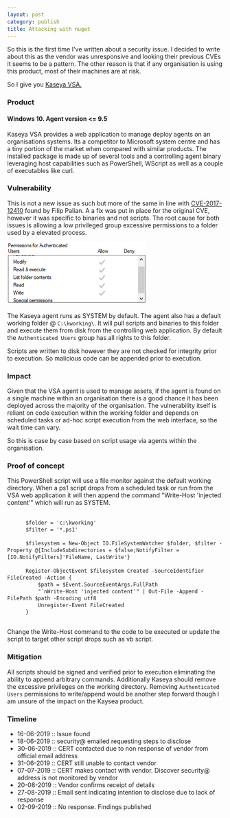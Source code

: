 ```yaml
---
layout: post
category: publish
title: Attacking with nuget
---
```


<p>
So this is the first time I've written about a security issue.
I decided to write about this as the vendor was unresponsive and looking their previous CVEs it seems to be a
pattern. The other reason is that if any organisation is using this product, most of their machines are at risk. 

So I give you <a href="https://www.kaseya.com/products/vsa/">Kaseya VSA.</a>
</p>

<h3>Product</h3>
<h4>Windows 10. Agent version <= 9.5</h4>
<p>
Kaseya VSA provides a web application to manage deploy agents on an organisations systems.
Its a competitor to Microsoft system centre and has a tiny portion of the market when compared with similar products.
The installed package is made up of several tools and a controlling agent binary leveraging host capabilities such as PowerShell, WScript as well as a couple of executables like curl.
</p>
  
<h3>Vulnerability</h3>
<p>
This is not a new issue as such but more of the same in line with <a href="https://www.securityfocus.com/archive/1/541884/30/300/threaded">CVE-2017-12410</a> found by Filip Palian.
A a fix was put in place for the original CVE, however it was specific to binaries and not scripts.
The root cause for both issues is allowing a low privileged group excessive permissions to a folder used by a elevated process.
 
</p>

  <img src="/images/authenticated.png" />
  
<p>
The Kaseya agent runs as SYSTEM by default.
The agent also has a default working folder @ <code class="highlighter-rouge">C:\kworking\</code>.
It will pull scripts and binaries to this folder and execute them from disk from the controlling web application.
By default the <code class="highlighter-rouge">Authenticated Users</code> group has all rights to this folder.

Scripts are written to disk however they are not checked for integrity prior to execution.
So malicious code can be appended prior to execution.
</p>

<h3>Impact</h3>
<p>
Given that the VSA agent is used to manage assets, if the agent is found on a single machine within an organisation there is a good chance it has been deployed across the majority of the organisation. The vulnerability itself is reliant on code execution within the working folder and depends on scheduled tasks or ad-hoc script execution from the web interface, so the wait time can vary.

So this is case by case based on script usage via agents within the organisation.
</p>

<h3>Proof of concept</h3>
This PowerShell script will use a file monitor against the default working directory.
When a ps1 script drops from a scheduled task or run from the VSA web application it will then append the command "Write-Host 'injected content'" which will run as SYSTEM.

<pre>
  <code>
      $folder = 'c:\kworking' 
      $filter = '*.ps1'                          

      $filesystem = New-Object IO.FileSystemWatcher $folder, $filter -Property @{IncludeSubdirectories = $false;NotifyFilter =  [IO.NotifyFilters]'FileName, LastWrite'}

      Register-ObjectEvent $filesystem Created -SourceIdentifier FileCreated -Action { 
          $path = $Event.SourceEventArgs.FullPath 
          "`nWrite-Host 'injected content'" | Out-File -Append -FilePath $path -Encoding utf8 
          Unregister-Event FileCreated
      }
  </code>
</pre>

Change the Write-Host command to the code to be executed or update the script to target other script drops such as vb script.

<h3>Mitigation</h3>
<p>
All scripts should be signed and verified prior to execution eliminating the ability to append arbitrary commands. Additionally Kaseya should remove the excessive privileges on the working directory. 
Removing <code class="highlighter-rouge">Authenticated Users</code> permissions to write/append would be another step forward though I am unsure of the impact on the Kaysea product.
</p>

<h3>Timeline</h3>
<ul>
  <li>16-06-2019 :: Issue found</li>
  <li>18-06-2019 :: security@ emailed requesting steps to disclose</li>  
  <li>30-06-2019 :: CERT contacted due to non response of vendor from official email address</li>
  <li>31-06-2019 :: CERT still unable to contact vendor</li>
  <li>07-07-2019 :: CERT makes contact with vendor. Discover security@ address is not monitored by vendor</li>
  <li>20-08-2019 :: Vendor confirms receipt of details</li>
  <li>27-08-2019 :: Email sent indicating intention to disclose due to lack of response</li>
  <li>02-09-2019 :: No response. Findings published</li>
</ul>
